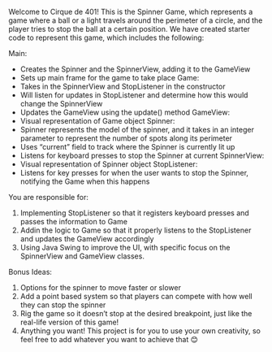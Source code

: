 Welcome to Cirque de 401! This is the Spinner Game, which represents a game where a ball or a light travels around the perimeter of a circle, and the player tries to stop the ball at a certain position. We have created starter code to represent this game, which includes the following:

Main:
  - Creates the Spinner and the SpinnerView, adding it to the GameView
  - Sets up main frame for the game to take place
Game:
  - Takes in the SpinnerView and StopListener in the constructor
  - Will listen for updates in StopListener and determine how this would change the SpinnerView
  - Updates the GameView using the update() method
GameView:
  - Visual representation of Game object
Spinner:
  - Spinner represents the model of the spinner, and it takes in an integer parameter to represent the number of spots along its perimeter
  - Uses “current” field to track where the Spinner is currently lit up
  - Listens for keyboard presses to stop the Spinner at current
SpinnerView:
  - Visual representation of Spinner object
StopListener:
  - Listens for key presses for when the user wants to stop the Spinner, notifying the Game when this happens

You are responsible for:
1.	Implementing StopListener so that it registers keyboard presses and passes the information to Game
2.	Addin the logic to Game so that it properly listens to the StopListener and updates the GameView accordingly
3.	Using Java Swing to improve the UI, with specific focus on the SpinnerView and GameView classes.

Bonus Ideas:
1.	Options for the spinner to move faster or slower
2.	Add a point based system so that players can compete with how well they can stop the spinner
3.	Rig the game so it doesn’t stop at the desired breakpoint, just like the real-life version of this game!
4.	Anything you want! This project is for you to use your own creativity, so feel free to add whatever you want to achieve that 😊
